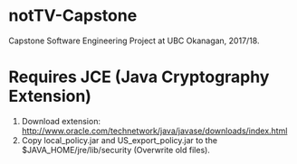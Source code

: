 # notTV-Capstone
Capstone Software Engineering Project at UBC Okanagan, 2017/18.

# Requires JCE (Java Cryptography Extension)
1) Download extension: <http://www.oracle.com/technetwork/java/javase/downloads/index.html>
2) Copy local_policy.jar and US_export_policy.jar to the $JAVA_HOME/jre/lib/security (Overwrite old files).
